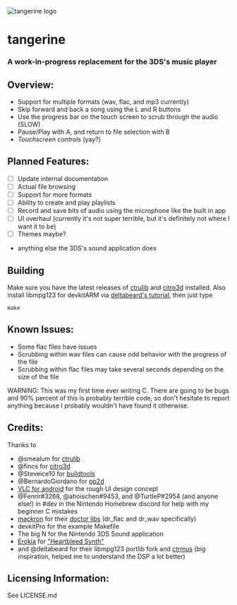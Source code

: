 <img src="https://github.com/tesnos/tangerine/raw/master/meta/logo.png" alt="tangerine logo">

# tangerine
### A work-in-progress replacement for the 3DS's music player


## Overview:
- Support for multiple formats (wav, flac, and mp3 currently)
- Skip forward and back a song using the L and R buttons
- Use the progress bar on the touch screen to scrub through the audio (SLOW)
- Pause/Play with A, and return to file selection with B
- *Touchscreen* controls (yay?)


## Planned Features:
- [ ] Update internal documentation
- [ ] Actual file browsing
- [ ] Support for more formats
- [ ] Ability to create and play playlists
- [ ] Record and save bits of audio using the microphone like the built in app
- [ ] UI overhaul (currently it's not super terrible, but it's definitely not where I want it to be)
- [ ] Themes maybe?
+ anything else the 3DS's sound application does

## Building
Make sure you have the latest releases of [ctrulib](https://github.com/smealum/ctrulib/releases) and [citro3d](https://github.com/fincs/citro3d/releases) installed.  Also install libmpg123 for devkitARM via
[deltabeard's tutorial](https://github.com/deltabeard/3ds_portlibs), then just type
```
make
```


## Known Issues:
- Some flac files have issues
- Scrubbing within wav files can cause odd behavior with the progress of the file
- Scrubbing within flac files may take several seconds depending on the size of the file

WARNING: This was my first time ever writing C. There are going to be bugs and 90% percent of this is probably terrible code, so don't hesitate to report anything because I probably wouldn't have found it otherwise.



## Credits:
Thanks to
- @smealum for [ctrulib](https://github.com/smealum/ctrulib)
- @fincs for [citro3d](https://github.com/fincs/citro3d)
- @Steveice10 for [buildtools](https://github.com/Steveice10/buildtools)
- @BernardoGiordano for [pp2d](https://github.com/BernardoGiordano/Checkpoint/tree/master/source/pp2d)
- [VLC for android](https://www.videolan.org/vlc/download-android.html) for the rough UI design concept
- @Fenrir#3268, @ahoischen#9453, and @TurtleP#2954 (and anyone else!) in #dev in the Nintendo Homebrew discord for help with my beginner C mistakes
- [mackron](https://mackron.github.io/) for their [doctor libs](https://github.com/mackron/dr_libs) (dr_flac and dr_wav specifically)
- devkitPro for the example Makefile
- The big N for the Nintendo 3DS Sound application
- [Erokia](https://freesound.org/people/Erokia) for ["Heartbleed Synth"](https://freesound.org/people/Erokia/sounds/414770/)
- and @deltabeard for their libmpg123 portlib fork and [ctrmus](https://github.com/deltabeard/ctrmus) (big inspiration, helped me to understand the DSP a lot better)



## Licensing Information:
See LICENSE.md